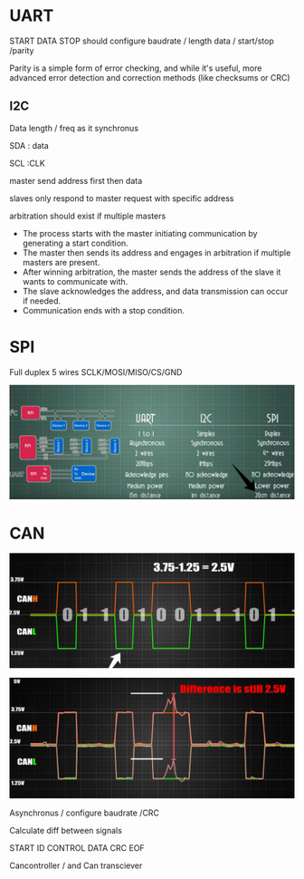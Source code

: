 # UART

START DATA STOP   should configure baudrate / length data / start/stop /parity

Parity is a simple form of error checking, and while it's useful, more advanced error detection and correction methods (like checksums or CRC)

## I2C	

Data length / freq    as it synchronus

SDA : data

SCL :CLK

master send address first then data

slaves only respond to master request with specific address

arbitration should exist if multiple masters


* The process starts with the master initiating communication by generating a start condition.
* The master then sends its address and engages in arbitration if multiple masters are present.
* After winning arbitration, the master sends the address of the slave it wants to communicate with.
* The slave acknowledges the address, and data transmission can occur if needed.
* Communication ends with a stop condition.

# SPI

Full duplex 5 wires SCLK/MOSI/MISO/CS/GND



![1722891263015](image/README/1722891263015.png)


# CAN


![1722892353342](image/README/1722892353342.png)


![1722892398490](image/README/1722892398490.png)

Asynchronus / configure baudrate /CRC

Calculate  diff between signals 

START ID CONTROL DATA CRC EOF

Cancontroller / and Can transciever

